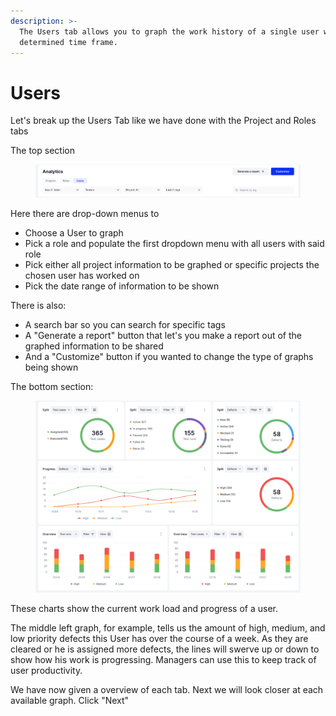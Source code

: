 ```yaml
---
description: >-
  The Users tab allows you to graph the work history of a single user within a
  determined time frame.
---
```


# Users

Let's break up the Users Tab like we have done with the Project and Roles tabs&#x20;

The top section

<figure><img src="../.gitbook/assets/image_2024-08-08_191407281.png" alt=""><figcaption></figcaption></figure>

Here there are drop-down menus to

* Choose a User to graph
* Pick a role and populate the first dropdown menu with all users with said role
* Pick either all project information to be graphed or specific projects the chosen user has worked on
* Pick the date range of information to be shown

There is also:

* A search bar so you can search for specific tags
* A "Generate a report" button that let's you make a report out of the graphed information to be shared&#x20;
* And a "Customize" button if you wanted to change the type of graphs being shown&#x20;

The bottom section:&#x20;

<figure><img src="../.gitbook/assets/image_2024-08-08_192536481.png" alt=""><figcaption></figcaption></figure>

These charts show the current work load and progress of a user.

The middle left graph, for example, tells us the amount of high, medium, and low priority defects this User has over the course of a week. As they are cleared or he is assigned more defects, the lines will swerve up or down to show how his work is progressing. Managers can use this to keep track of user productivity.&#x20;

We have now given a overview of each tab. Next we will look closer at each available graph. Click "Next"
